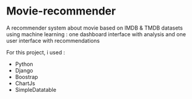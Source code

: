 # Movie-recommender
A recommender system about movie based on IMDB &amp; TMDB datasets using machine learning : one dashboard interface with analysis and one user interface with recommendations

For this project, i used :
- Python
- Django
- Boostrap
- ChartJs
- SimpleDatatable

